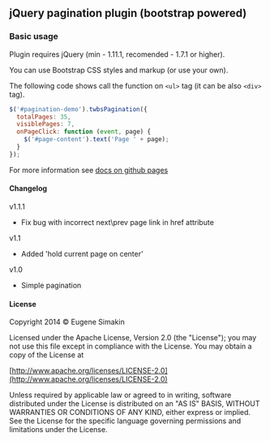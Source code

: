 ## jQuery pagination plugin (bootstrap powered) ##

### Basic usage ###

Plugin requires jQuery (min - 1.11.1, recomended - 1.7.1 or higher).

You can use Bootstrap CSS styles and markup (or use your own).

The following code shows call the function on `<ul>` tag (it can be also `<div>` tag).

```javascript
$('#pagination-demo').twbsPagination({
  totalPages: 35,
  visiblePages: 7,
  onPageClick: function (event, page) {
    $('#page-content').text('Page ' + page);
  }
});
```

For more information see [docs on github pages](http://esimakin.github.io/twbs-pagination/)

#### Changelog ####

v1.1.1
- Fix bug with incorrect next\prev page link in href attribute

v1.1
- Added 'hold current page on center'

v1.0
- Simple pagination

#### License ####

Copyright 2014 &copy; Eugene Simakin

Licensed under the Apache License, Version 2.0 (the "License"); you may not use this file except in compliance with the License. You may obtain a copy of the License at

[http://www.apache.org/licenses/LICENSE-2.0](http://www.apache.org/licenses/LICENSE-2.0)

Unless required by applicable law or agreed to in writing, software distributed under the License is distributed on an "AS IS" BASIS, WITHOUT WARRANTIES OR CONDITIONS OF ANY KIND, either express or implied. See the License for the specific language governing permissions and limitations under the License.
